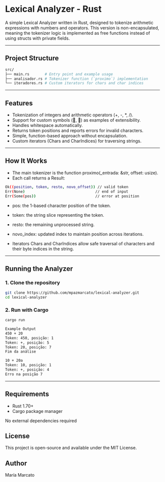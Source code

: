 # Lexical Analyzer - Rust

A simple Lexical Analyzer written in Rust, designed to tokenize arithmetic expressions with numbers and operators.
This version is non-encapsulated, meaning the tokenizer logic is implemented as free functions instead of using structs with private fields.

---

## Project Structure
```bash
src/
├── main.rs       # Entry point and example usage
├── analisador.rs # Tokenizer function (`proximo`) implementation
└── iteradores.rs # Custom iterators for chars and char indices
```
---

## Features
- Tokenization of integers and arithmetic operators (+, -, *, /).
- Support for custom symbols (🦀, 🐧) as examples of extensibility.
- Handles whitespace automatically.
- Returns token positions and reports errors for invalid characters.
- Simple, function-based approach without encapsulation.
- Custom iterators (Chars and CharIndices) for traversing strings.

---

## How It Works

- The main tokenizer is the function proximo(_entrada: &str, offset: usize).
- Each call returns a Result:
```bash
Ok((position, token, resto, novo_offset)) // valid token
Err(None)                                // end of input
Err(Some(pos))                           // error at position
```

- pos: the 1-based character position of the token.

- token: the string slice representing the token.

- resto: the remaining unprocessed string.

- novo_index: updated index to maintain position across iterations.

- Iterators Chars and CharIndices allow safe traversal of characters and their byte indices in the string.

---

## Running the Analyzer

### 1. Clone the repository
```bash
git clone https://github.com/mpazmarcato/lexical-analyzer.git
cd lexical-analyzer
```

### 2. Run with Cargo
```bash
cargo run
```
```bash
Example Output
450 + 20
Token: 450, posição: 1
Token: +, posição: 5
Token: 20, posição: 7
Fim da análise

10 + 20a
Token: 10, posição: 1
Token: +, posição: 4
Erro na posição 7
```
---

## Requirements
- Rust 1.70+
- Cargo package manager

No external dependencies required

## License
This project is open-source and available under the MIT License.

## Author
María Marcato
